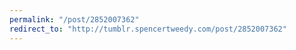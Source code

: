 ```yaml
---
permalink: "/post/2852007362"
redirect_to: "http://tumblr.spencertweedy.com/post/2852007362"
---
```

